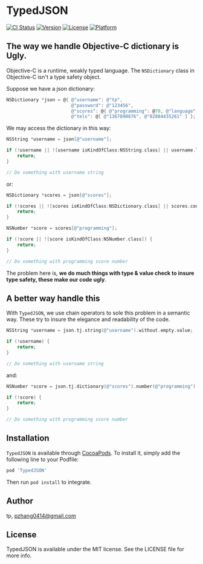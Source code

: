 # TypedJSON

[![CI Status](https://img.shields.io/travis/tp/TypedJSON.svg?style=flat)](https://travis-ci.org/tp/TypedJSON)
[![Version](https://img.shields.io/cocoapods/v/TypedJSON.svg?style=flat)](https://cocoapods.org/pods/TypedJSON)
[![License](https://img.shields.io/cocoapods/l/TypedJSON.svg?style=flat)](https://cocoapods.org/pods/TypedJSON)
[![Platform](https://img.shields.io/cocoapods/p/TypedJSON.svg?style=flat)](https://cocoapods.org/pods/TypedJSON)

## The way we handle Objective-C dictionary is Ugly.

Objective-C is a runtime, weakly typed language. The `NSDictionary` class in Objective-C isn't a type safety object. 

Suppose we have a json dictionary:

```objectivec
NSDictionary *json = @{ @"username": @"tp",
                        @"password": @"123456",
                        @"scores": @{ @"programming": @70, @"language": @80 },
                        @"tels": @[ @"1367890876", @"02884435261" ] };
```

We may access the dictionary in this way:

```objectivec
NSString *username = json[@"username"];

if (!username || ![username isKindOfClass:NSString.class] || username.length == 0) {
    return;
}

// Do something with username string
```

or:

```objectivec
NSDictionary *scores = json[@"scores"];

if (!scores || ![scores isKindOfClass:NSDictionary.class] || scores.count == 0) {
    return;
}

NSNumber *score = scores[@"programming"];

if (!score || ![score isKindOfClass:NSNumber.class]) {
    return;
}

// Do something with programming score number
```

The problem here is, **we do much things with type & value check to insure type safety, these make our code ugly**.

## A better way handle this

With `TypedJSON`, we use chain operators to sole this problem in a semantic way. These try to insure the elegance and readability of the code.

```objectivec
NSString *username = json.tj.string(@"username").without.empty.value;

if (!username) {
    return;
}

// Do something with username string
```

and:

```objectivec
NSNumber *score = json.tj.dictionary(@"scores").number(@"programming").value;

if (!score) {
    return;
}

// Do something with programming score number
```
## Installation

`TypedJSON` is available through [CocoaPods](https://cocoapods.org). To install
it, simply add the following line to your Podfile:

```ruby
pod 'TypedJSON'
```

Then run `pod install` to integrate.

## Author

tp, pzhang0414@gmail.com

## License

TypedJSON is available under the MIT license. See the LICENSE file for more info.
